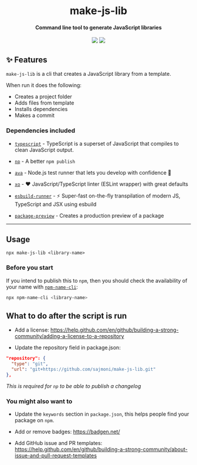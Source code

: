 <h1 align="center">
  make-js-lib
</h1>
<h4 align="center">
  Command line tool to generate JavaScript libraries
</h4>

<div align="center">
  <img src="https://badgen.net/npm/v/make-js-lib?icon=npm" />
  <!-- <img src="https://badgen.net/npm/dw/make-js-lib?icon=npm" /> -->
  <img src="https://badgen.net/github/last-commit/sajmoni/make-js-lib?icon=github" />
</div>

## :sparkles: Features

`make-js-lib` is a cli that creates a JavaScript library from a template.

When run it does the following:

- Creates a project folder
- Adds files from template
- Installs dependencies
- Makes a commit

### Dependencies included

- [`typescript`](https://github.com/microsoft/TypeScript) - TypeScript is a superset of JavaScript that compiles to clean JavaScript output.

- [`np`](https://github.com/sindresorhus/np) - A better `npm publish`

- [`ava`](https://github.com/avajs/ava) - Node.js test runner that lets you develop with confidence 🚀

- [`xo`](https://github.com/xojs/xo) - ❤️ JavaScript/TypeScript linter (ESLint wrapper) with great defaults

- [`esbuild-runner`](https://github.com/folke/esbuild-runner) - ⚡️ Super-fast on-the-fly transpilation of modern JS, TypeScript and JSX using esbuild

- [`package-preview`](https://github.com/zkochan/package-preview) - Creates a production preview of a package

---

## Usage

```
npx make-js-lib <library-name>
```

### Before you start

If you intend to publish this to `npm`, then you should check the availability of your name with [`npm-name-cli`](https://github.com/sindresorhus/npm-name-cli):

```sh
npx npm-name-cli <library-name>
```

## What to do after the script is run

- Add a license: https://help.github.com/en/github/building-a-strong-community/adding-a-license-to-a-repository

- Update the repository field in package.json:

```json
"repository": {
  "type": "git",
  "url": "git+https://github.com/sajmoni/make-js-lib.git"
},
```

_This is required for `np` to be able to publish a changelog_

### You might also want to

- Update the `keywords` section in `package.json`, this helps people find your package on `npm`.

- Add or remove badges: https://badgen.net/

- Add GitHub issue and PR templates: https://help.github.com/en/github/building-a-strong-community/about-issue-and-pull-request-templates
